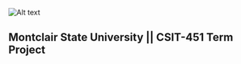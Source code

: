 ![Alt text](https://i.imgsafe.org/ea53d9ae24.png?raw=true "Optional Title")
## Montclair State University || CSIT-451 Term Project

